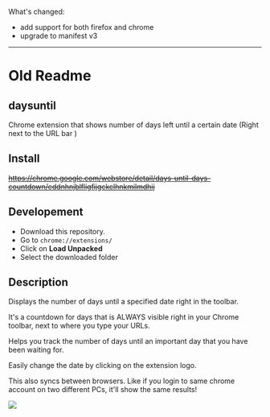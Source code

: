 What's changed:

- add support for both firefox and chrome
- upgrade to manifest v3

-----------------------------------

# Old Readme

## daysuntil
 Chrome extension that shows number of days left until a certain date (Right next to the URL bar )

## Install
<del>https://chrome.google.com/webstore/detail/days-until-days-countdown/eddnhnjblfligfijgckclhnkmilmdhij</del>

## Developement
- Download this repository.
- Go to `chrome://extensions/`
- Click on **Load Unpacked**
- Select the downloaded folder

## Description
Displays the number of days until a specified date right in the toolbar.

It's a countdown for days that is ALWAYS visible right in your Chrome toolbar, next to where you type your URLs.

Helps you track the number of days until an important day that you have been waiting for.

Easily change the date by clicking on the extension logo.

This also syncs between browsers. Like if you login to same chrome account on two different PCs, it'll show the same results!

![](https://raw.githubusercontent.com/virajvchavan/daysuntil/master/pitch.jpg)
